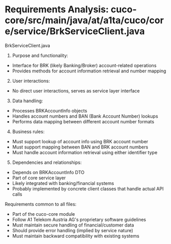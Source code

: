 # Requirements Analysis: cuco-core/src/main/java/at/a1ta/cuco/core/service/BrkServiceClient.java

BrkServiceClient.java
1. Purpose and functionality:
- Interface for BRK (likely Banking/Broker) account-related operations
- Provides methods for account information retrieval and number mapping

2. User interactions:
- No direct user interactions, serves as service layer interface

3. Data handling:
- Processes BRKAccountInfo objects
- Handles account numbers and BAN (Bank Account Number) lookups
- Performs data mapping between different account number formats

4. Business rules:
- Must support lookup of account info using BRK account number
- Must support mapping between BAN and BRK account numbers
- Must handle account information retrieval using either identifier type

5. Dependencies and relationships:
- Depends on BRKAccountInfo DTO
- Part of core service layer
- Likely integrated with banking/financial systems
- Probably implemented by concrete client classes that handle actual API calls

Requirements common to all files:
- Part of the cuco-core module
- Follow A1 Telekom Austria AG's proprietary software guidelines
- Must maintain secure handling of financial/customer data
- Should provide error handling (implied by service nature)
- Must maintain backward compatibility with existing systems